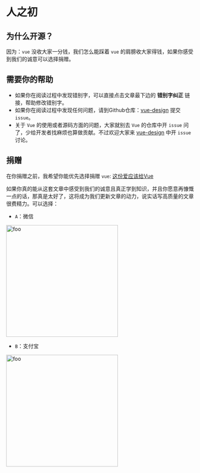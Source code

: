 # 人之初

## 为什么开源？

因为：`vue` 没收大家一分钱，我们怎么能踩着 `vue` 的肩膀收大家得钱，如果你感受到我们的诚意可以选择捐赠。

## 需要你的帮助

* 如果你在阅读过程中发现错别字，可以直接点击文章最下边的 **错别字纠正** 链接，帮助修改错别字。
* 如果你在阅读过程中发现任何问题，请到Github仓库：[vue-design](https://github.com/HcySunYang/vue-design) 提交 `issue`。
* 关于 `Vue` 的使用或者源码方面的问题，大家就别去 `Vue` 的仓库中开 `issue` 问了，少给开发者找麻烦也算做贡献。不过欢迎大家来 [vue-design](https://github.com/HcySunYang/vue-design) 中开 `issue` 讨论。

## 捐赠

在你捐赠之前，我希望你能优先选择捐赠 `vue`: [这份爱应该给Vue](https://cn.vuejs.org/support-vuejs/#One-time-Donations)

如果你真的能从这套文章中感受到我们的诚意且真正学到知识，并且你愿意再慷慨一点的话，那真是太好了，这将成为我们更新文章的动力，说实话写高质量的文章很费精力。可以选择：

* `A`：微信

<img :src="$withBase('/weixin.jpg')" alt="foo" width="300">

* `B`：支付宝

<img :src="$withBase('/zfb.jpg')" alt="foo" width="300">

